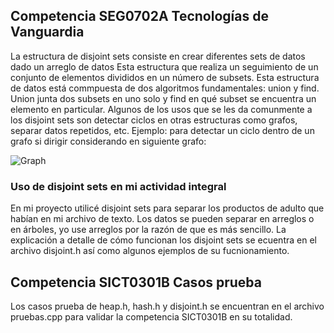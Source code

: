 ## Competencia SEG0702A Tecnologías de Vanguardia
La estructura de disjoint sets consiste en crear diferentes sets de datos dado un arreglo de datos
Esta estructura que realiza un seguimiento de un conjunto de elementos divididos en un número de subsets.
Esta estructura de datos está commpuesta de dos algoritmos fundamentales: union y find.
Union junta dos subsets en uno solo y find en qué subset se encuentra un elemento en particular.
Algunos de los usos que se les da comunmente a los disjoint sets son detectar ciclos en otras estructuras como grafos, separar datos repetidos, etc.
Ejemplo: para detectar un ciclo dentro de un grafo si dirigir considerando en siguiente grafo:

![Graph](https://media.geeksforgeeks.org/wp-content/cdn-uploads/Cycle-in-graph.png)

### Uso de disjoint sets en mi actividad integral
En mi proyecto utilicé disjoint sets para separar los productos de adulto que habían en mi archivo de texto. 
Los datos se pueden separar en arreglos o en árboles, yo use arreglos por la razón de que es más sencillo.
La explicación a detalle de cómo funcionan los disjoint sets se ecuentra en el archivo disjoint.h así como algunos ejemplos de su fucnionamiento.
## Competencia SICT0301B Casos prueba
Los casos prueba de heap.h, hash.h y disjoint.h se encuentran en el archivo pruebas.cpp para validar la competencia SICT0301B en su totalidad.
